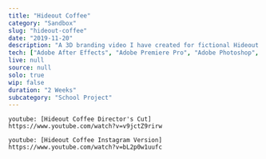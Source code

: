 ```yaml
---
title: "Hideout Coffee"
category: "Sandbox"
slug: "hideout-coffee"
date: "2019-11-20"
description: "A 3D branding video I have created for fictional Hideout Coffee."
tech: ["Adobe After Effects", "Adobe Premiere Pro", "Adobe Photoshop", "Autodesk Maya"]
live: null
source: null
solo: true
wip: false
duration: "2 Weeks"
subcategory: "School Project"
---
```


`youtube: [Hideout Coffee Director's Cut] https://www.youtube.com/watch?v=v9jctZ9rirw`

`youtube: [Hideout Coffee Instagram Version] https://www.youtube.com/watch?v=bL2p0w1uufc`
